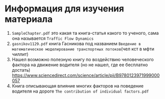 # Информация для изучения материала

1. ```SampleChapter.pdf``` это какая та книга-статья какого то ученого, сама она называется ```Traffic Flow Dynamics```
2. ```gasnikov1129.pdf``` книга Гасникова под названием ```Введение в математическое моделирование транспортных потоков```(чел кст в мфти чиллит)
3. Нашел возможно полезную книгу по воздействию человеческого фактора на движение водителя (но не нашел, где ее бесплатно достать) https://www.sciencedirect.com/science/article/pii/B9780123971999000057
4. Книга описывающая влияние многих факторов на поведение водителя на дороге ```The contribution of individual factors.pdf```
